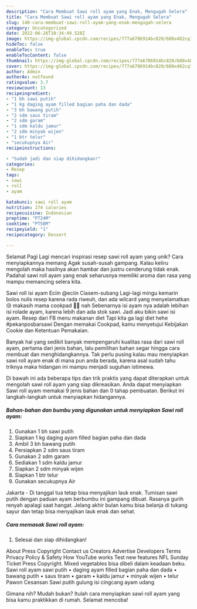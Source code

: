 ```yaml
---
description: "Cara Membuat Sawi roll ayam yang Enak, Mengugah Selera"
title: "Cara Membuat Sawi roll ayam yang Enak, Mengugah Selera"
slug: 140-cara-membuat-sawi-roll-ayam-yang-enak-mengugah-selera
category: Uncategorized
date: 2022-06-26T10:34:49.520Z
image: https://img-global.cpcdn.com/recipes/777a6786914bc820/680x482cq70/sawi-roll-ayam-foto-resep-utama.jpg
hideToc: false
enableToc: true
enableTocContent: false
thumbnail: https://img-global.cpcdn.com/recipes/777a6786914bc820/680x482cq70/sawi-roll-ayam-foto-resep-utama.jpg
cover: https://img-global.cpcdn.com/recipes/777a6786914bc820/680x482cq70/sawi-roll-ayam-foto-resep-utama.jpg
author: Admin
authorAv: notfound
ratingvalue: 3.7
reviewcount: 13
recipeingredient:
- "1 bh sawi putih"
- "1 kg daging ayam filled bagian paha dan dada"
- "3 bh bawang putih"
- "2 sdm saus tiram"
- "2 sdm garam"
- "1 sdm kaldu jamur"
- "2 sdm minyak wijen"
- "1 btr telur"
- "secukupnya Air"
recipeinstructions:

- "Sudah jadi dan siap dihidangkan!"
categories:
- Resep
tags:
- sawi
- roll
- ayam

katakunci: sawi roll ayam 
nutrition: 274 calories
recipecuisine: Indonesian
preptime: "PT24M"
cooktime: "PT58M"
recipeyield: "1"
recipecategory: Dessert

---
```



Selamat Pagi Lagi mencari inspirasi resep sawi roll ayam yang unik? Cara menyiapkannya memang Agak susah-susah gampang. Kalau keliru mengolah maka hasilnya akan hambar dan justru cenderung tidak enak. Padahal sawi roll ayam yang enak seharusnya memiliki aroma dan rasa yang mampu memancing selera kita.


Sawi roll isi ayam Eciin @eciin Ciasem-subang Lagi-lagi mingu kemarin bolos nulis resep karena rada riweuh, dan ada wilcard yang menyelamatkan 😢 makasih mama cookpad 🙏🤗 nah Sebenarnya isi ayam nya adalah lebihan isi rolade ayam, karena lebih dan ada stok sawi. Jadi aku bikin sawi isi ayam. Resep dari FB menu makanan diet Tapi kita ga lagi diet hehe #pekanposbarsawi Dengan memakai Cookpad, kamu menyetujui Kebijakan Cookie dan Ketentuan Pemakaian.

Banyak hal yang sedikit banyak mempengaruhi kualitas rasa dari sawi roll ayam, pertama dari jenis bahan, lalu pemilihan bahan segar hingga cara membuat dan menghidangkannya. Tak perlu pusing kalau mau menyiapkan sawi roll ayam enak di mana pun anda berada, karena asal sudah tahu triknya maka hidangan ini mampu menjadi suguhan istimewa.


Di bawah ini ada beberapa tips dan trik praktis yang dapat diterapkan untuk mengolah sawi roll ayam yang siap dikreasikan. Anda dapat menyiapkan Sawi roll ayam memakai 9 jenis bahan dan 0 tahap pembuatan. Berikut ini langkah-langkah untuk menyiapkan hidangannya.

<!--inarticleads1-->

##### Bahan-bahan dan bumbu yang digunakan untuk menyiapkan Sawi roll ayam:

1. Gunakan 1 bh sawi putih
1. Siapkan 1 kg daging ayam filled bagian paha dan dada
1. Ambil 3 bh bawang putih
1. Persiapkan 2 sdm saus tiram
1. Gunakan 2 sdm garam
1. Sediakan 1 sdm kaldu jamur
1. Siapkan 2 sdm minyak wijen
1. Siapkan 1 btr telur
1. Gunakan secukupnya Air


Jakarta - Di tanggal tua tetap bisa menyajikan lauk enak. Tumisan sawi putih dengan paduan ayam berbumbu ini gampang dibuat. Rasanya gurih renyah apalagi saat hangat. Jelang akhir bulan kamu bisa belanja di tukang sayur dan tetap bisa menyajikan lauk enak dan sehat. 

<!--inarticleads2-->

##### Cara memasak Sawi roll ayam:


1. Selesai dan siap dihidangkan!

About Press Copyright Contact us Creators Advertise Developers Terms Privacy Policy &amp; Safety How YouTube works Test new features NFL Sunday Ticket Press Copyright. Mixed vegetables bisa dibeli dalam keadaan beku. Sawi roll ayam sawi putih • daging ayam filled bagian paha dan dada • bawang putih • saus tiram • garam • kaldu jamur • minyak wijen • telur Pawon Cesansan Sawi putih gulung isi cingcang ayam udang 

Gimana nih? Mudah bukan? Itulah cara menyiapkan sawi roll ayam yang bisa kamu praktikkan di rumah. Selamat mencoba!

